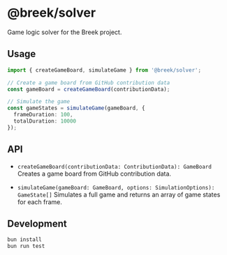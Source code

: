 # @breek/solver

Game logic solver for the Breek project.

## Usage

```typescript
import { createGameBoard, simulateGame } from '@breek/solver';

// Create a game board from GitHub contribution data
const gameBoard = createGameBoard(contributionData);

// Simulate the game
const gameStates = simulateGame(gameBoard, {
  frameDuration: 100,
  totalDuration: 10000
});
```

## API

- `createGameBoard(contributionData: ContributionData): GameBoard`
  Creates a game board from GitHub contribution data.

- `simulateGame(gameBoard: GameBoard, options: SimulationOptions): GameState[]`
  Simulates a full game and returns an array of game states for each frame.

## Development

```bash
bun install
bun run test
```
